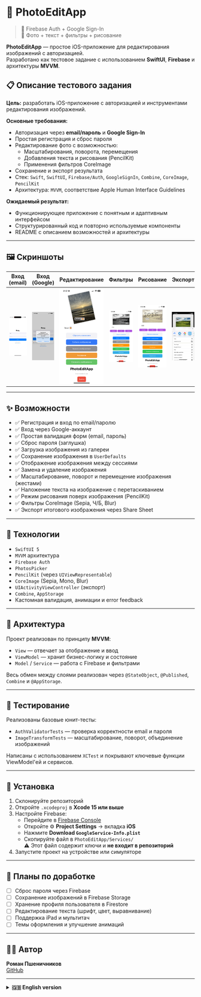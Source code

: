 # 📱 PhotoEditApp

> 🔐 Firebase Auth + Google Sign-In  
> 🎨 Фото + текст + фильтры + рисование  

**PhotoEditApp** — простое iOS-приложение для редактирования изображений с авторизацией.  
Разработано как тестовое задание с использованием **SwiftUI**, **Firebase** и архитектуры **MVVM**.


## 📋 Описание тестового задания

**Цель:** разработать iOS-приложение с авторизацией и инструментами редактирования изображений.

**Основные требования:**

- Авторизация через **email/пароль** и **Google Sign-In**
- Простая регистрация и сброс пароля
- Редактирование фото с возможностью:
  - Масштабирования, поворота, перемещения
  - Добавления текста и рисования (PencilKit)
  - Применения фильтров CoreImage
- Сохранение и экспорт результата
- Стек: `Swift`, `SwiftUI`, `Firebase/Auth`, `GoogleSignIn`, `Combine`, `CoreImage`, `PencilKit`
- Архитектура: `MVVM`, соответствие Apple Human Interface Guidelines

**Ожидаемый результат:**

- Функционирующее приложение с понятным и адаптивным интерфейсом
- Структурированный код и повторно используемые компоненты
- README с описанием возможностей и архитектуры

---

## 🖼️ Скриншоты

| Вход (email) | Вход (Google) | Редактирование | Фильтры | Рисование | Экспорт |
|--------------|----------------|----------------|---------|-----------|---------|
| <img src="Screenshots/login.gif" width="200"/> | <img src="Screenshots/Google.jpeg" width="200"/> | <img src="Screenshots/edit.PNG" width="270"/> | <img src="Screenshots/Filters.PNG" width="270"/> | <img src="Screenshots/draw.PNG" width="270"/> | <img src="Screenshots/export.PNG" width="270"/> |

---

## ✨ Возможности

- ✅ Регистрация и вход по email/паролю  
- ✅ Вход через Google-аккаунт  
- ✅ Простая валидация форм (email, пароль)  
- ✅ Сброс пароля (заглушка)  
- ✅ Загрузка изображения из галереи  
- ✅ Сохранение изображения в `UserDefaults`  
- ✅ Отображение изображения между сессиями  
- ✅ Замена и удаление изображения  
- ✅ Масштабирование, поворот и перемещение изображения (жестами)  
- ✅ Наложение текста на изображение с перетаскиванием  
- ✅ Режим рисования поверх изображения (PencilKit)  
- ✅ Фильтры CoreImage (Sepia, Ч/Б, Blur)  
- ✅ Экспорт итогового изображения через Share Sheet  

---

## 🧱 Технологии

- `SwiftUI 5`
- `MVVM` архитектура
- `Firebase Auth`
- `PhotosPicker`
- `PencilKit` (через `UIViewRepresentable`)
- `CoreImage` (Sepia, Mono, Blur)
- `UIActivityViewController` (экспорт)
- `Combine`, `AppStorage`
- Кастомная валидация, анимации и error feedback

---
## 🧭 Архитектура

Проект реализован по принципу **MVVM**:
- `View` — отвечает за отображение и ввод
- `ViewModel` — хранит бизнес-логику и состояние
- `Model` / `Service` — работа с Firebase и фильтрами

Весь обмен между слоями реализован через `@StateObject`, `@Published`, `Combine` и `@AppStorage`.

---

## 🧪 Тестирование

Реализованы базовые юнит-тесты:
- `AuthValidatorTests` — проверка корректности email и пароля
- `ImageTransformTests` — масштабирование, поворот, объединение изображений

Написаны с использованием `XCTest` и покрывают ключевые функции ViewModel'ей и сервисов.


---

## 🚀 Установка

1. Склонируйте репозиторий
2. Откройте `.xcodeproj` в **Xcode 15 или выше** 
3. Настройте Firebase:
   - Перейдите в [Firebase Console](https://console.firebase.google.com/)
   - Откройте ⚙️ **Project Settings** → вкладка **iOS**
   - Нажмите **Download `GoogleService-Info.plist`**
   - Скопируйте файл в `PhotoEditApp/Services/`  
     ⚠️ Этот файл содержит ключи и **не входит в репозиторий**
4. Запустите проект на устройстве или симуляторе

---

## 🔧 Планы по доработке

- [ ] Сброс пароля через Firebase  
- [ ] Сохранение изображений в Firebase Storage  
- [ ] Хранение профиля пользователя в Firestore  
- [ ] Редактирование текста (шрифт, цвет, выравнивание)  
- [ ] Поддержка iPad и мультитач  
- [ ] Темы оформления и улучшение анимаций  

---

## 👨‍💻 Автор

**Роман Пшеничников**  
[GitHub](https://github.com/Stockholm19)

---

<details>
<summary><strong>🇬🇧 English version</strong></summary>

<br>

# 📱 PhotoEditApp

> 🔐 Firebase Auth + Google Sign-In  
> 🎨 Photos: text, filters, and drawing

**PhotoEditApp** is a simple iOS app for image editing with Firebase-based authentication.  
Built as a test project using **SwiftUI**, **MVVM**, and **Firebase Auth**.

---

## 📋 Test Assignment Summary

**Goal:** Develop an iOS application with user authentication and photo editing tools.

**Key Requirements:**

- Sign in via **email/password** and **Google account**
- Registration and password reset functionality
- Photo editing features including:
  - Scaling, rotation, and repositioning
  - Text overlay and freehand drawing (PencilKit)
  - Applying CoreImage filters (Sepia, Mono, Blur)
- Save edited images and export them
- Tech stack: `Swift`, `SwiftUI`, `Firebase/Auth`, `GoogleSignIn`, `Combine`, `CoreImage`, `PencilKit`
- Architecture: `MVVM`, UI should follow Apple Human Interface Guidelines

**Expected Result:**

- Fully working app with clean and intuitive interface
- Well-structured code with reusable components
- A documented `README.md` describing features and project architecture


---

## 🖼️ Screenshots

| Email Login | Google Sign-In | Editing | Filters | Drawing | Export |
|--------------|----------------|---------|---------|---------|--------|
| <img src="Screenshots/login.gif" width="200"/> | <img src="Screenshots/Google.jpeg" width="200"/> | <img src="Screenshots/edit.PNG" width="270"/> | <img src="Screenshots/Filters.PNG" width="270"/> | <img src="Screenshots/draw.PNG" width="270"/> | <img src="Screenshots/export.PNG" width="270"/> |

---

## ✨ Features

- ✅ Email/password registration and login  
- ✅ Google Sign-In support  
- ✅ Basic email/password validation  
- ✅ Password reset (placeholder)  
- ✅ Load an image from the gallery  
- ✅ Store image locally using `UserDefaults`  
- ✅ Persist image across sessions  
- ✅ Replace or delete the image  
- ✅ Scale, rotate, and move the image using gestures  
- ✅ Add a text overlay with drag gesture  
- ✅ Drawing mode on top of the image (PencilKit)  
- ✅ Apply CoreImage filters (Sepia, Mono, Blur)  
- ✅ Export the final image via Share Sheet (UIActivityViewController)

---


## 🧱 Technologies

- `SwiftUI 5`  
- MVVM architecture  
- `Firebase Auth`  
- `PhotosPicker` (SwiftUI)  
- `PencilKit` via `UIViewRepresentable`  
- `CoreImage` (Sepia, Mono, Blur)  
- `UIActivityViewController`  
- `Combine`, `AppStorage`  
- Custom form validation, animations, and error handling

---

## 🧭 Architecture

The project follows the **MVVM** design pattern:
- `View` — handles UI rendering and user input
- `ViewModel` — manages business logic and state
- `Model` / `Service` — responsible for Firebase operations and image filters

Data flow between layers is managed using `@StateObject`, `@Published`, `Combine`, and `@AppStorage`.

---

## 🚀 Installation

1. Clone the repository  
2. Open the `.xcodeproj` file in **Xcode 15 or later**  
3. Configure Firebase:  
   - Visit [Firebase Console](https://console.firebase.google.com/)  
   - Go to ⚙️ **Project Settings** → iOS  
   - Download `GoogleService-Info.plist`  
   - Add it to `PhotoEditApp/Services/`  
     ⚠️ File is not included in repo (contains private keys)  
4. Run the app on a device or simulator  

---

## 🔧 Future Improvements

- [ ] Enable password reset via Firebase  
- [ ] Upload images to Firebase Storage  
- [ ] Store user profile in Firestore  
- [ ] Text editing: font, color, alignment  
- [ ] Support for iPad and multitouch  
- [ ] UI polish: theming and animations  

---

## 👨‍💻 Author

**Roman Pshenichnikov**  
[GitHub](https://github.com/Stockholm19)

</details>
